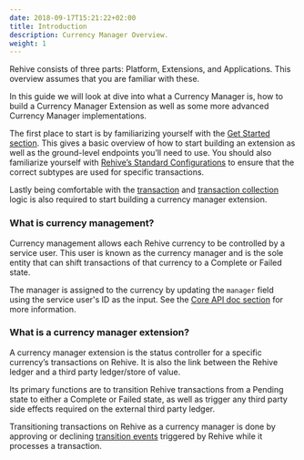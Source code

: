 ```yaml
---
date: 2018-09-17T15:21:22+02:00
title: Introduction
description: Currency Manager Overview.
weight: 1
---
```


Rehive consists of three parts: Platform, Extensions, and Applications. This overview assumes that you are familiar with these. 

In this guide we will look at dive into what a Currency Manager is, how to build a Currency Manager Extension as well as some more advanced Currency Manager implementations.

The first place to start is by familiarizing yourself with the [Get Started section](/building/get-started/introduction/). This gives a basic overview of how to start building an extension as well as the ground-level endpoints you’ll need to use. You should also familiarize yourself with [Rehive’s Standard Configurations](https://docs.google.com/document/d/1LdWBY2Oim2EPWv2-ZNKIPXDbnULbSf-DiUfuCw7_zQg/edit#) to ensure that the correct subtypes are used for specific transactions.

Lastly being comfortable with the [transaction](/platform/core-resources/transactions/) and [transaction collection](/platform/core-resources/transaction-collections/) logic is also required to start building a currency manager extension.


### What is currency management?

Currency management allows each Rehive currency to be controlled by a service user. This user is known as the currency manager and is the sole entity that can shift transactions of that currency to a Complete or Failed state.

The manager is assigned to the currency by updating the `manager` field using the service user's ID as the input. See the [Core API doc section](https://api.rehive.com/?api=rehive-platform-admin-api#tag/currencies/PATCH/3/admin/currencies/{code}/) for more information.

### What is a currency manager extension?

A currency manager extension is the status controller for a specific currency’s transactions on Rehive. It is also the link between the Rehive ledger and a third party ledger/store of value.

Its primary functions are to transition Rehive transactions from a Pending state to either a Complete or Failed state, as well as trigger any third party side effects required on the external third party ledger.

Transitioning transactions on Rehive as a currency manager is done by approving or declining [transition events](https://api.rehive.com/?api=rehive-platform-admin-api#tag/transaction-transitions/PATCH/3/admin/transaction-transitions/{identifier}/) triggered by Rehive while it processes a transaction.
